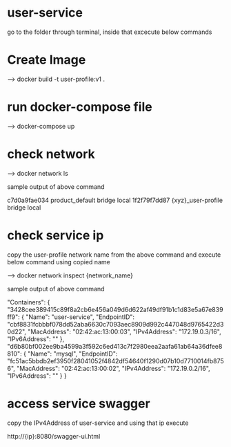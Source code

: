 # user-service

go to the folder through terminal, inside that excecute below commands

Create Image
================================
--> docker build -t user-profile:v1 .

run docker-compose file
================================
--> docker-compose up

check network
===============================
--> docker network ls

sample output of above command

c7d0a9fae034        product_default    bridge              local
1f2f79f7dd87        {xyz}_user-profile   bridge              local

check service ip
==========================
copy the user-profile network name from the above command and execute below command using copied name

--> docker network inspect {network_name}

sample output of above command

"Containers": {
            "3428cee389415c89f8a2cb6e456a049d6d622af49df91b1c1d83e5a67e839ff9": {
                "Name": "user-service",
                "EndpointID": "cbf8831fcbbbf078dd52aba6630c7093aec8909d992c447048d9765422d30d22",
                "MacAddress": "02:42:ac:13:00:03",
                "IPv4Address": "172.19.0.3/16",
                "IPv6Address": ""
            },
            "d6b80bf002ee9ba4599a3f592c6ed413c7f2980eea2aafa61ab64a36dfee8810": {
                "Name": "mysql",
                "EndpointID": "fc51ac5bbdb2ef3950f28041052f4842df54640f1290d07b10d7710014fb8756",
                "MacAddress": "02:42:ac:13:00:02",
                "IPv4Address": "172.19.0.2/16",
                "IPv6Address": ""
            }
        }
     
 access service swagger 
 =========================
 
 copy the IPv4Address of user-service and using that ip execute
 
 http://{ip}:8080/swagger-ui.html
        






